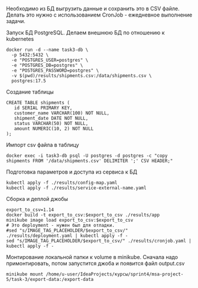 Необходимо из БД выгрузить данные и сохранить это в CSV файле.
Делать это нужно с использованием CronJob - ежедневное выполнение задачи.

Запуск БД PostgreSQL. Делаем внешнюю БД по отношению к kubernetes
```shell
docker run -d --name task3-db \
  -p 5432:5432 \
  -e "POSTGRES_USER=postgres" \
  -e "POSTGRES_DB=postgres" \
  -e "POSTGRES_PASSWORD=postgres" \
  -v $(pwd)/results/shipments.csv:/data/shipments.csv \
  postgres:17.5
```

Создание таблицы
```postgresql
CREATE TABLE shipments (
   id SERIAL PRIMARY KEY,
   customer_name VARCHAR(100) NOT NULL,
   shipment_date DATE NOT NULL,
   status VARCHAR(50) NOT NULL,
   amount NUMERIC(10, 2) NOT NULL
);
```

Импорт csv файла в таблицу
```shell
docker exec -i task3-db psql -U postgres -d postgres -c "copy shipments FROM '/data/shipments.csv' DELIMITER ';' CSV HEADER;"
```

Подготовка параметров и доступа из сервиса к БД
```shell
kubectl apply -f ./results/config-map.yaml
kubectl apply -f ./results/service-external-name.yaml
```

Сборка и деплой джобы
```shell
export_to_csv=1.14
docker build -t export_to_csv:$export_to_csv ./results/app
minikube image load export_to_csv:$export_to_csv
# Это deployment - нужен был для отладки.
#sed "s/IMAGE_TAG_PLACEHOLDER/$export_to_csv/" ./results/deployment.yaml | kubectl apply -f -
sed "s/IMAGE_TAG_PLACEHOLDER/$export_to_csv/" ./results/cronjob.yaml | kubectl apply -f -
```

Монтирование локальной папки к volume в minikube. Сначала надо примонтировать, потом запустится джоба и появится файл output.csv  
```shell
minikube mount /home/u-user/IdeaProjects/курсы/sprint4/msa-project-5/task-3/export-data:/export-data
```
